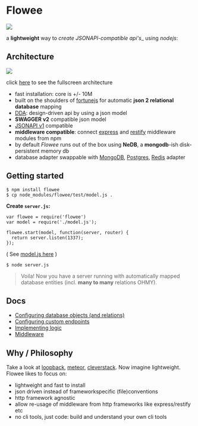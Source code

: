 # Flowee

![](http://coderofsalvation.github.io/flowee/img/flowee.png)

a __lightweight__ way to _create JSONAPI-compatible api's__ using _nodejs_:

## Architecture

![](http://coderofsalvation.github.io/flowee/img/diagram.png)

click <A href="http://coderofsalvation.github.io/flowee/img/diagram.png" target="_blank">here</a> to see the fullscreen architecture

* fast installation: core is +/- 10M
* built on the shoulders of [fortunejs](http://fortunejs.com/) for automatic __json 2 relational database__ mapping
* [DDA](http://www.slideshare.net/apigee/i-love-apis-2015-create-designdriven-apis-with-nodejs-and-swagger): design-driven api by using a json model 
* __SWAGGER v2__ compatible json model
* [JSONAPI v1](http://jsonapi.org/) compatible
* __middleware compatible__: connect [express](http://expressjs.com) and [restify](http://restify.com) middleware modules from npm
* by default *Flowee* runs out of the box using __NeDB__, a __mongodb__-ish disk-persistent memory db
* database adapter swappable with [MongoDB](https://www.npmjs.com/package/fortune-mongodb), [Postgres](https://www.npmjs.com/package/fortune-postgres), [Redis](https://www.npmjs.com/package/fortune-redis) adapter

## Getting started

    $ npm install flowee
    $ cp node_modules/flowee/test/model.js .

__Create `server.js`:__

    var flowee = require('flowee')
    var model = require('./model.js');
  
    flowee.start(model, function(server, router) {
      return server.listen(1337);
    });

( See [model.js here](https://github.com/coderofsalvation/flowee/blob/master/test/model.js) )

    $ node server.js

> Voila! Now you have a server running with automatically mapped database entities (incl. __many to many__ relations OHMY).

## Docs

* [Configuring database objects (and relations)](https://cdn.rawgit.com/coderofsalvation/flowee/gh-pages/doc/howto-database.html)
* [Configuring custom endpoints](https://cdn.rawgit.com/coderofsalvation/flowee/gh-pages/doc/howto-custom-endpoints.html)
* [Implementing logic](https://cdn.rawgit.com/coderofsalvation/flowee/gh-pages/doc/howto-logic.html)
* [Middleware](https://cdn.rawgit.com/coderofsalvation/flowee/gh-pages/doc/howto-middleware.html)

## Why / Philosophy 

Take a look at [loopback](http://blog.jeffdouglas.com/2015/07/07/roll-your-own-api-vs-loopback), [meteor](http://meteor.com), [cleverstack](http://cleverstack.io). 
Now imagine lightweight.
Flowee likes to focus on:

* lightweight and fast to install
* json driven instead of frameworkspecific (file)conventions
* http framework agnostic
* allow re-usage of middleware from http frameworks like express/restify etc
* no cli tools, just code: build and understand your own cli tools


